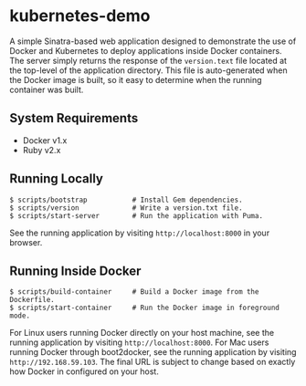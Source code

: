 # kubernetes-demo

A simple Sinatra-based web application designed to demonstrate the use of Docker 
and Kubernetes to deploy applications inside Docker containers. The server 
simply returns the response of the `version.text` file located at the top-level
of the application directory. This file is auto-generated when the Docker 
image is built, so it easy to determine when the running container was built.

## System Requirements

- Docker v1.x
- Ruby v2.x

## Running Locally

```
$ scripts/bootstrap           # Install Gem dependencies.
$ scripts/version             # Write a version.txt file.
$ scripts/start-server        # Run the application with Puma.
```

See the running application by visiting `http://localhost:8000` in your browser.

## Running Inside Docker

```
$ scripts/build-container     # Build a Docker image from the Dockerfile.
$ scripts/start-container     # Run the Docker image in foreground mode.
```

For Linux users running Docker directly on your host machine, see the running
application by visiting `http://localhost:8000`. For Mac users running Docker 
through boot2docker, see the running application by visiting 
`http://192.168.59.103`. The final URL is subject to change based on exactly
how Docker in configured on your host.
